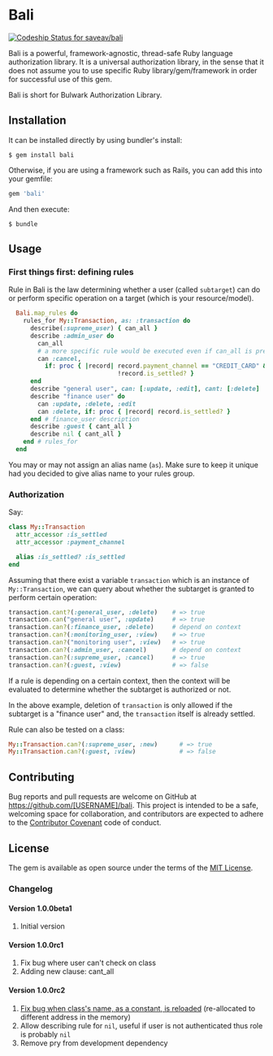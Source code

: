 # Bali

[ ![Codeship Status for saveav/bali](https://codeship.com/projects/d2f3ded0-20cf-0133-e425-0eade5a669ff/status?branch=master)](https://codeship.com/projects/95727)

Bali is a powerful, framework-agnostic, thread-safe Ruby language authorization library. It is a universal authorization library, in the sense that it does not assume you to use specific Ruby library/gem/framework in order for successful use of this gem.

Bali is short for Bulwark Authorization Library.

## Installation

It can be installed directly by using bundler's install:

    $ gem install bali

Otherwise, if you are using a framework such as Rails, you can add this into your gemfile:

```ruby
gem 'bali'
```

And then execute:

    $ bundle

## Usage

### First things first: defining rules

Rule in Bali is the law determining whether a user (called `subtarget`) can do or perform specific operation on a target (which is your resource/model).

```ruby
  Bali.map_rules do
    rules_for My::Transaction, as: :transaction do
      describe(:supreme_user) { can_all }
      describe :admin_user do
        can_all
        # a more specific rule would be executed even if can_all is present
        can :cancel, 
          if: proc { |record| record.payment_channel == "CREDIT_CARD" && 
                              !record.is_settled? }
      end
      describe "general user", can: [:update, :edit], cant: [:delete]
      describe "finance user" do
        can :update, :delete, :edit
        can :delete, if: proc { |record| record.is_settled? }
      end # finance_user description
      describe :guest { cant_all }
      describe nil { cant_all }
    end # rules_for
  end
```

You may or may not assign an alias name (`as`). Make sure to keep it unique had you decided to give alias name to your rules group.

### Authorization

Say:

```ruby
class My::Transaction
  attr_accessor :is_settled
  attr_accessor :payment_channel

  alias :is_settled? :is_settled
end
```

Assuming that there exist a variable `transaction` which is an instance of `My::Transaction`, we can query about whether the subtarget is granted to perform certain operation:

```ruby
transaction.cant?(:general_user, :delete)    # => true
transaction.can("general user", :update)     # => true
transaction.can?(:finance_user, :delete)     # depend on context
transaction.can?(:monitoring_user, :view)    # => true
transaction.can?("monitoring user", :view)   # => true
transaction.can?(:admin_user, :cancel)       # depend on context
transaction.can?(:supreme_user, :cancel)     # => true
transaction.can?(:guest, :view)              # => false
```

If a rule is depending on a certain context, then the context will be evaluated to determine whether the subtarget is authorized or not.

In the above example, deletion of `transaction` is only allowed if the subtarget is a "finance user" and, the `transaction` itself is already settled.

Rule can also be tested on a class:

```ruby
My::Transaction.can?(:supreme_user, :new)      # => true
My::Transaction.can?(:guest, :view)            # => false
```

## Contributing

Bug reports and pull requests are welcome on GitHub at https://github.com/[USERNAME]/bali. This project is intended to be a safe, welcoming space for collaboration, and contributors are expected to adhere to the [Contributor Covenant](contributor-covenant.org) code of conduct.


## License

The gem is available as open source under the terms of the [MIT License](http://opensource.org/licenses/MIT).

### Changelog

#### Version 1.0.0beta1
1. Initial version

#### Version 1.0.0rc1
1. Fix bug where user can't check on class
2. Adding new clause: cant_all

#### Version 1.0.0rc2
1. [Fix bug when class's name, as a constant, is reloaded](http://stackoverflow.com/questions/2509350/rails-class-object-id-changes-after-i-make-a-request) (re-allocated to different address in the memory)
2. Allow describing rule for `nil`, useful if user is not authenticated thus role is probably `nil`
3. Remove pry from development dependency